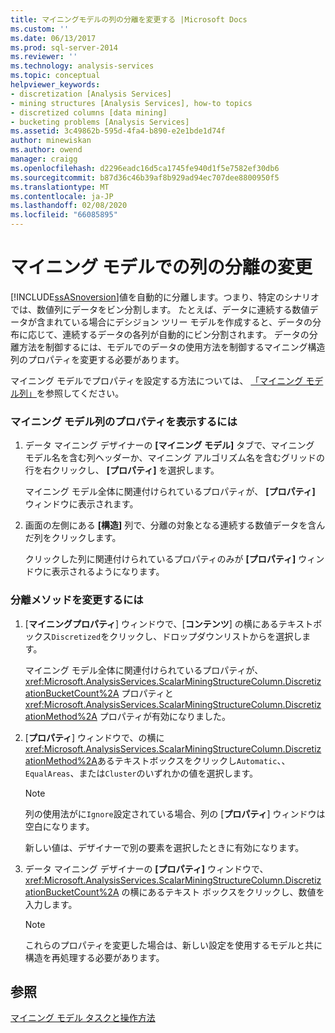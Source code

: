 ```yaml
---
title: マイニングモデルの列の分離を変更する |Microsoft Docs
ms.custom: ''
ms.date: 06/13/2017
ms.prod: sql-server-2014
ms.reviewer: ''
ms.technology: analysis-services
ms.topic: conceptual
helpviewer_keywords:
- discretization [Analysis Services]
- mining structures [Analysis Services], how-to topics
- discretized columns [data mining]
- bucketing problems [Analysis Services]
ms.assetid: 3c49862b-595d-4fa4-b890-e2e1bde1d74f
author: minewiskan
ms.author: owend
manager: craigg
ms.openlocfilehash: d2296eadc16d5ca1745fe940d1f5e7582ef30db6
ms.sourcegitcommit: b87d36c46b39af8b929ad94ec707dee8800950f5
ms.translationtype: MT
ms.contentlocale: ja-JP
ms.lasthandoff: 02/08/2020
ms.locfileid: "66085895"
---
```

# <a name="change-the-discretization-of-a-column-in-a-mining-model"></a>マイニング モデルでの列の分離の変更
  [!INCLUDE[ssASnoversion](../../includes/ssasnoversion-md.md)]値を自動的に分離します。つまり、特定のシナリオでは、数値列にデータをビン分割します。 たとえば、データに連続する数値データが含まれている場合にデシジョン ツリー モデルを作成すると、データの分布に応じて、連続するデータの各列が自動的にビン分割されます。 データの分離方法を制御するには、モデルでのデータの使用方法を制御するマイニング構造列のプロパティを変更する必要があります。  
  
 マイニング モデルでプロパティを設定する方法については、 [「マイニング モデル列」](mining-model-columns.md)を参照してください。  
  
### <a name="to-display-the-properties-for-a-mining-model-column"></a>マイニング モデル列のプロパティを表示するには  
  
1.  データ マイニング デザイナーの **[マイニング モデル]** タブで、マイニング モデル名を含む列ヘッダーか、マイニング アルゴリズム名を含むグリッドの行を右クリックし、 **[プロパティ]** を選択します。  
  
     マイニング モデル全体に関連付けられているプロパティが、 **[プロパティ]** ウィンドウに表示されます。  
  
2.  画面の左側にある **[構造]** 列で、分離の対象となる連続する数値データを含んだ列をクリックします。  
  
     クリックした列に関連付けられているプロパティのみが **[プロパティ]** ウィンドウに表示されるようになります。  
  
### <a name="to-change-the-discretization-method"></a>分離メソッドを変更するには  
  
1.  [**マイニングプロパティ**] ウィンドウで、[**コンテンツ**] の横にあるテキストボックス`Discretized`をクリックし、ドロップダウンリストからを選択します。  
  
     マイニング モデル全体に関連付けられているプロパティが、 <xref:Microsoft.AnalysisServices.ScalarMiningStructureColumn.DiscretizationBucketCount%2A> プロパティと <xref:Microsoft.AnalysisServices.ScalarMiningStructureColumn.DiscretizationMethod%2A> プロパティが有効になりました。  
  
2.  [**プロパティ**] ウィンドウで、の横に<xref:Microsoft.AnalysisServices.ScalarMiningStructureColumn.DiscretizationMethod%2A>あるテキストボックスをクリックし`Automatic`、、 `EqualAreas`、または`Cluster`のいずれかの値を選択します。  
  
    > [!NOTE]  
    >  列の使用法がに`Ignore`設定されている場合、列の [**プロパティ**] ウィンドウは空白になります。  
  
     新しい値は、デザイナーで別の要素を選択したときに有効になります。  
  
3.  データ マイニング デザイナーの **[プロパティ]** ウィンドウで、 <xref:Microsoft.AnalysisServices.ScalarMiningStructureColumn.DiscretizationBucketCount%2A> の横にあるテキスト ボックスをクリックし、数値を入力します。  
  
    > [!NOTE]  
    >  これらのプロパティを変更した場合は、新しい設定を使用するモデルと共に構造を再処理する必要があります。  
  
## <a name="see-also"></a>参照  
 [マイニング モデル タスクと操作方法](mining-model-tasks-and-how-tos.md)  
  
  
